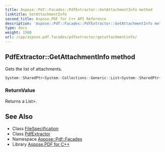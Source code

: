 ```yaml
---
title: Aspose::Pdf::Facades::PdfExtractor::GetAttachmentInfo method
linktitle: GetAttachmentInfo
second_title: Aspose.PDF for C++ API Reference
description: 'Aspose::Pdf::Facades::PdfExtractor::GetAttachmentInfo method. Gets the list of attachments in C++.'
type: docs
weight: 1500
url: /cpp/aspose.pdf.facades/pdfextractor/getattachmentinfo/
---
```

## PdfExtractor::GetAttachmentInfo method


Gets the list of attachments.

```cpp
System::SharedPtr<System::Collections::Generic::List<System::SharedPtr<FileSpecification>>> Aspose::Pdf::Facades::PdfExtractor::GetAttachmentInfo()
```


### ReturnValue

Returns a List<FileSpecificatio>>.

## See Also

* Class [FileSpecification](../../../aspose.pdf/filespecification/)
* Class [PdfExtractor](../)
* Namespace [Aspose::Pdf::Facades](../../)
* Library [Aspose.PDF for C++](../../../)
